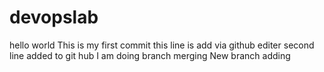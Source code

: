 # devopslab
hello world
This is my first commit
this line is add via github editer
second line added to git hub
I am doing branch merging
New branch adding
